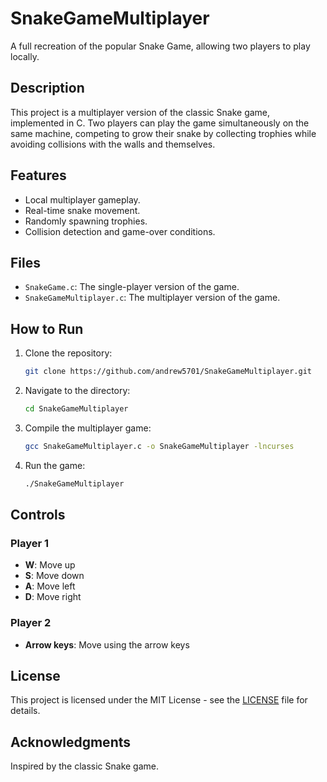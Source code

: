 # SnakeGameMultiplayer

A full recreation of the popular Snake Game, allowing two players to play locally.

## Description

This project is a multiplayer version of the classic Snake game, implemented in C. Two players can play the game simultaneously on the same machine, competing to grow their snake by collecting trophies while avoiding collisions with the walls and themselves.

## Features

- Local multiplayer gameplay.
- Real-time snake movement.
- Randomly spawning trophies.
- Collision detection and game-over conditions.

## Files

- `SnakeGame.c`: The single-player version of the game.
- `SnakeGameMultiplayer.c`: The multiplayer version of the game.

## How to Run

1. Clone the repository:
    ```bash
    git clone https://github.com/andrew5701/SnakeGameMultiplayer.git
    ```
2. Navigate to the directory:
    ```bash
    cd SnakeGameMultiplayer
    ```
3. Compile the multiplayer game:
    ```bash
    gcc SnakeGameMultiplayer.c -o SnakeGameMultiplayer -lncurses
    ```
4. Run the game:
    ```bash
    ./SnakeGameMultiplayer
    ```

## Controls

### Player 1
- **W**: Move up
- **S**: Move down
- **A**: Move left
- **D**: Move right

### Player 2
- **Arrow keys**: Move using the arrow keys

## License

This project is licensed under the MIT License - see the [LICENSE](LICENSE) file for details.

## Acknowledgments

Inspired by the classic Snake game.
